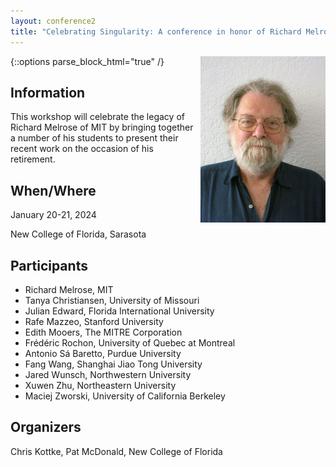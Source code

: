 ```yaml
---
layout: conference2
title: "Celebrating Singularity: A conference in honor of Richard Melrose"
---
```


{::options parse_block_html="true" /}
<img align="right" width="200px" src="Richard_Melrose.jpg">

## Information
This workshop will celebrate the legacy of Richard Melrose of MIT by bringing together a number of his students to present their recent work on the occasion of his retirement.

## When/Where
January 20-21, 2024

New College of Florida, Sarasota


## Participants
- Richard Melrose, MIT
- Tanya Christiansen, University of Missouri
- Julian Edward, Florida International University
- Rafe Mazzeo, Stanford University
- Edith Mooers, The MITRE Corporation
- Frédéric Rochon, University of Quebec at Montreal
- Antonio Sá Baretto, Purdue University
- Fang Wang, Shanghai Jiao Tong University
- Jared Wunsch, Northwestern University
- Xuwen Zhu, Northeastern University
- Maciej Zworski, University of California Berkeley


## Organizers  
Chris Kottke, Pat McDonald, New College of Florida



